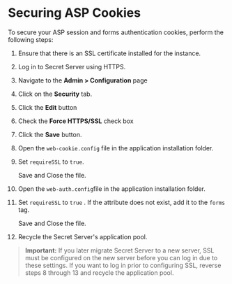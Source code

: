 [title]: # (Securing ASP Cookies)
[tags]: # (Best Practice, Security Hardening, asp, cookies)
[priority]: # (1000)
[redirect]: # "SecureCookieSessions"

# Securing ASP Cookies

To secure your ASP session and forms authentication cookies, perform the following steps:

1. Ensure that there is an SSL certificate installed for the instance.

1. Log in to Secret Server using HTTPS.

1. Navigate to the **Admin > Configuration** page

1. Click on the **Security** tab.

1. Click the **Edit** button

1. Check the **Force HTTPS/SSL** check box

1. Click the **Save** button.

1. Open the `web-cookie.config` file in the application installation folder.

1. Set `requireSSL` to `true`.

   Save and Close the file.

1. Open the `web-auth.config`file in the application installation folder.

1. Set `requireSSL` to `true` . If the attribute does not exist, add it to the `forms` tag.

   Save and Close the file.

1. Recycle the Secret Server's application pool.

> **Important:** If you later migrate Secret Server to a new server, SSL must be configured on the new server before you can log in due to these settings. If you want to log in prior to configuring SSL, reverse steps 8 through 13 and recycle the application pool.